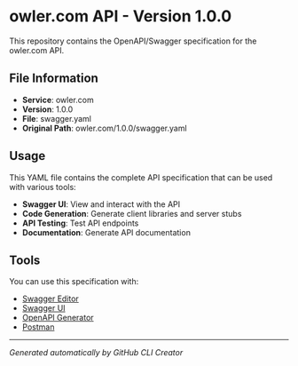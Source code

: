 # owler.com API - Version 1.0.0

This repository contains the OpenAPI/Swagger specification for the owler.com API.

## File Information

- **Service**: owler.com
- **Version**: 1.0.0
- **File**: swagger.yaml
- **Original Path**: owler.com/1.0.0/swagger.yaml

## Usage

This YAML file contains the complete API specification that can be used with various tools:

- **Swagger UI**: View and interact with the API
- **Code Generation**: Generate client libraries and server stubs
- **API Testing**: Test API endpoints
- **Documentation**: Generate API documentation

## Tools

You can use this specification with:

- [Swagger Editor](https://editor.swagger.io/)
- [Swagger UI](https://swagger.io/tools/swagger-ui/)
- [OpenAPI Generator](https://openapi-generator.tech/)
- [Postman](https://www.postman.com/)

---

*Generated automatically by GitHub CLI Creator*
